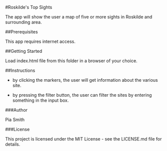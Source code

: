 #Roskilde's Top Sights

The app will show the user a map of five or more sights in Roskilde and surrounding area.

##Prerequisites

This app requires internet access.

##Getting Started

Load index.html file from this folder in a browser of your choice.

##Instructions

- by clicking the markers, the user will get information about the various site.

- by pressing the filter button, the user can filter the sites by entering something in the input box.

###Author

Pia Smith

###License

This project is licensed under the MIT License - see the LICENSE.md file for details.